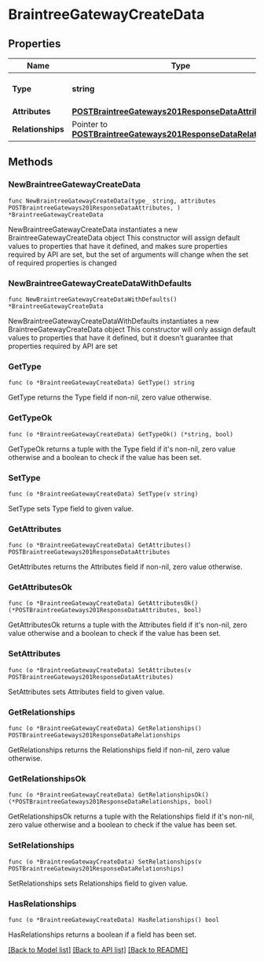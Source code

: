 # BraintreeGatewayCreateData

## Properties

Name | Type | Description | Notes
------------ | ------------- | ------------- | -------------
**Type** | **string** | The resource&#39;s type | [default to "braintree_gateways"]
**Attributes** | [**POSTBraintreeGateways201ResponseDataAttributes**](POSTBraintreeGateways201ResponseDataAttributes.md) |  | 
**Relationships** | Pointer to [**POSTBraintreeGateways201ResponseDataRelationships**](POSTBraintreeGateways201ResponseDataRelationships.md) |  | [optional] 

## Methods

### NewBraintreeGatewayCreateData

`func NewBraintreeGatewayCreateData(type_ string, attributes POSTBraintreeGateways201ResponseDataAttributes, ) *BraintreeGatewayCreateData`

NewBraintreeGatewayCreateData instantiates a new BraintreeGatewayCreateData object
This constructor will assign default values to properties that have it defined,
and makes sure properties required by API are set, but the set of arguments
will change when the set of required properties is changed

### NewBraintreeGatewayCreateDataWithDefaults

`func NewBraintreeGatewayCreateDataWithDefaults() *BraintreeGatewayCreateData`

NewBraintreeGatewayCreateDataWithDefaults instantiates a new BraintreeGatewayCreateData object
This constructor will only assign default values to properties that have it defined,
but it doesn't guarantee that properties required by API are set

### GetType

`func (o *BraintreeGatewayCreateData) GetType() string`

GetType returns the Type field if non-nil, zero value otherwise.

### GetTypeOk

`func (o *BraintreeGatewayCreateData) GetTypeOk() (*string, bool)`

GetTypeOk returns a tuple with the Type field if it's non-nil, zero value otherwise
and a boolean to check if the value has been set.

### SetType

`func (o *BraintreeGatewayCreateData) SetType(v string)`

SetType sets Type field to given value.


### GetAttributes

`func (o *BraintreeGatewayCreateData) GetAttributes() POSTBraintreeGateways201ResponseDataAttributes`

GetAttributes returns the Attributes field if non-nil, zero value otherwise.

### GetAttributesOk

`func (o *BraintreeGatewayCreateData) GetAttributesOk() (*POSTBraintreeGateways201ResponseDataAttributes, bool)`

GetAttributesOk returns a tuple with the Attributes field if it's non-nil, zero value otherwise
and a boolean to check if the value has been set.

### SetAttributes

`func (o *BraintreeGatewayCreateData) SetAttributes(v POSTBraintreeGateways201ResponseDataAttributes)`

SetAttributes sets Attributes field to given value.


### GetRelationships

`func (o *BraintreeGatewayCreateData) GetRelationships() POSTBraintreeGateways201ResponseDataRelationships`

GetRelationships returns the Relationships field if non-nil, zero value otherwise.

### GetRelationshipsOk

`func (o *BraintreeGatewayCreateData) GetRelationshipsOk() (*POSTBraintreeGateways201ResponseDataRelationships, bool)`

GetRelationshipsOk returns a tuple with the Relationships field if it's non-nil, zero value otherwise
and a boolean to check if the value has been set.

### SetRelationships

`func (o *BraintreeGatewayCreateData) SetRelationships(v POSTBraintreeGateways201ResponseDataRelationships)`

SetRelationships sets Relationships field to given value.

### HasRelationships

`func (o *BraintreeGatewayCreateData) HasRelationships() bool`

HasRelationships returns a boolean if a field has been set.


[[Back to Model list]](../README.md#documentation-for-models) [[Back to API list]](../README.md#documentation-for-api-endpoints) [[Back to README]](../README.md)


